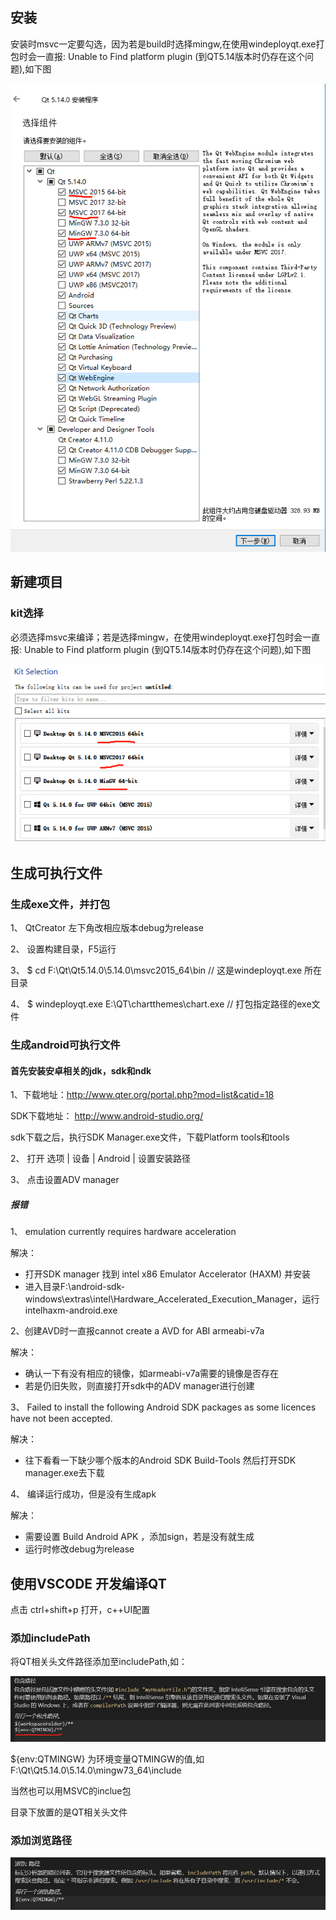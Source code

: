 
## 安装

安装时msvc一定要勾选，因为若是build时选择mingw,在使用windeployqt.exe打包时会一直报: Unable to Find platform plugin (到QT5.14版本时仍存在这个问题),如下图

<img src="./img/qt-安装.png"/>

## 新建项目

### kit选择

必须选择msvc来编译；若是选择mingw，在使用windeployqt.exe打包时会一直报: Unable to Find platform plugin (到QT5.14版本时仍存在这个问题),如下图

<img src="./img/qt-新建项目-kit选择.png">

## 生成可执行文件

### 生成exe文件，并打包


1、 QtCreator 左下角改相应版本debug为release

2、 设置构建目录，F5运行

3、 $ cd F:\Qt\Qt5.14.0\5.14.0\msvc2015_64\bin   // 这是windeployqt.exe 所在目录

4、 $ windeployqt.exe E:\QT\chartthemes\chart.exe // 打包指定路径的exe文件

### 生成android可执行文件

#### 首先安装安卓相关的jdk，sdk和ndk

1、下载地址：http://www.qter.org/portal.php?mod=list&catid=18

   SDK下载地址： http://www.android-studio.org/

   sdk下载之后，执行SDK Manager.exe文件，下载Platform tools和tools

2、 打开 选项 | 设备 | Android | 设置安装路径

3、 点击设置ADV manager

##### 报错

1、 emulation currently requires hardware acceleration

解决：
  * 打开SDK manager 找到 intel x86 Emulator Accelerator (HAXM) 并安装
  * 进入目录F:\android-sdk-windows\extras\intel\Hardware_Accelerated_Execution_Manager，运行 intelhaxm-android.exe

2、创建AVD时一直报cannot create a AVD for ABI armeabi-v7a

解决：
  * 确认一下有没有相应的镜像，如armeabi-v7a需要的镜像是否存在
  * 若是仍旧失败，则直接打开sdk中的ADV manager进行创建

3、 Failed to install the following Android SDK packages as some licences have not been accepted.

解决：
  * 往下看看一下缺少哪个版本的Android SDK Build-Tools 然后打开SDK manager.exe去下载

4、 编译运行成功，但是没有生成apk

解决：
  * 需要设置 Build Android APK ，添加sign，若是没有就生成
  * 运行时修改debug为release
## 使用VSCODE 开发编译QT

点击 ctrl+shift+p 打开，c++UI配置


### 添加includePath

将QT相关头文件路径添加至includePath,如：

<img src="./img/c++ includePath.png">

${env:QTMINGW} 为环境变量QTMINGW的值,如 F:\Qt\Qt5.14.0\5.14.0\mingw73_64\include

当然也可以用MSVC的inclue包

目录下放置的是QT相关头文件

### 添加浏览路径

<img src="./img/c++ browsePath.png"/>